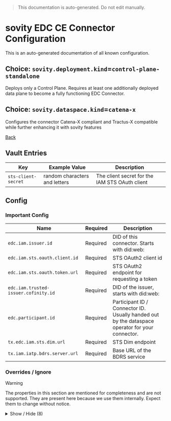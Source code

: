 > This documentation is auto-generated. Do not edit manually.

# sovity EDC CE Connector Configuration

This is an auto-generated documentation of all known configuration.

## Choice: `sovity.deployment.kind`=`control-plane-standalone`

Deploys only a Control Plane. Requires at least one additionally deployed data plane to become a fully functioning EDC Connector.

## Choice: `sovity.dataspace.kind`=`catena-x`

Configures the connector Catena-X compliant and Tractus-X compatible while further enhancing it with sovity features

[Back](../README.md)

## Vault Entries

| Key                 | Example Value                 | Description                                    |
|---------------------|-------------------------------|------------------------------------------------|
| `sts-client-secret` | random characters and letters | The client secret for the IAM STS OAuth client |


## Config

### Important Config

| Name                                 | Required | Description                                                                                     |
|--------------------------------------|----------|-------------------------------------------------------------------------------------------------|
| `edc.iam.issuer.id`                  | Required | DID of this connector. Starts with did:web:                                                     |
| `edc.iam.sts.oauth.client.id`        | Required | STS OAuth2 client id                                                                            |
| `edc.iam.sts.oauth.token.url`        | Required | STS OAuth2 endpoint for requesting a token                                                      |
| `edc.iam.trusted-issuer.cofinity.id` | Required | DID of the issuer, starts with did:web:                                                         |
| `edc.participant.id`                 | Required | Participant ID / Connector ID. Usually handed out by the dataspace operator for your connector. |
| `tx.edc.iam.sts.dim.url`             | Required | STS Dim endpoint                                                                                |
| `tx.iam.iatp.bdrs.server.url`        | Required | Base URL of the BDRS service                                                                    |


### Overrides / Ignore

> [!WARNING]
> The properties in this section are mentioned for completeness and are not supported.
> They are present here because we use them internally.
> Expect them to change without notice.

<details><summary>Show / Hide (8)</summary>

| Name                                                  | Required                                       | Description                                                                                                                                                                                                                                                                                                                                                                                                 |
|-------------------------------------------------------|------------------------------------------------|-------------------------------------------------------------------------------------------------------------------------------------------------------------------------------------------------------------------------------------------------------------------------------------------------------------------------------------------------------------------------------------------------------------|
| `edc.iam.sts.oauth.client.secret.alias`               | Defaults to `sts-client-secret`                | Vault alias for the STS oauth client secret                                                                                                                                                                                                                                                                                                                                                                 |
| `sovity.edc.ui.features.add.CATENA_POLICIES`          | Defaults to `true`                             | Filled out wildcard property `sovity.edc.ui.features.add.*` with value `CATENA_POLICIES`. Set to `true` to individually enable the given EDC UI Feature. Not all given available values are supported by the Community Edition.<br><br>Available values for the asterisk:<br> * `CONNECTOR_LIMITS`<br> * `OPEN_SOURCE_MARKETING`<br> * `EE_BASIC_MARKETING`<br> * `CATENA_POLICIES`<br> * `SOVITY_POLICIES` |
| `tx.edc.iam.iatp.default-scopes.governance.alias`     | Defaults to `org.eclipse.tractusx.vc.type`     | The alias of the scope 'governance'                                                                                                                                                                                                                                                                                                                                                                         |
| `tx.edc.iam.iatp.default-scopes.governance.operation` | Defaults to `read`                             | The operation of the scope 'governance' e.g. 'read'                                                                                                                                                                                                                                                                                                                                                         |
| `tx.edc.iam.iatp.default-scopes.governance.type`      | Defaults to `DataExchangeGovernanceCredential` | The credential type of the scope 'governance'                                                                                                                                                                                                                                                                                                                                                               |
| `tx.edc.iam.iatp.default-scopes.membership.alias`     | Defaults to `org.eclipse.tractusx.vc.type`     | The alias of the scope 'membership'                                                                                                                                                                                                                                                                                                                                                                         |
| `tx.edc.iam.iatp.default-scopes.membership.operation` | Defaults to `read`                             | The operation of the scope 'membership' e.g. 'read'                                                                                                                                                                                                                                                                                                                                                         |
| `tx.edc.iam.iatp.default-scopes.membership.type`      | Defaults to `MembershipCredential`             | The credential type of the scope 'membership'                                                                                                                                                                                                                                                                                                                                                               |


</details>

